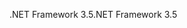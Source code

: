 <span data-ttu-id="ff9ad-101">.NET Framework 3.5</span><span class="sxs-lookup"><span data-stu-id="ff9ad-101">.NET Framework 3.5</span></span>
